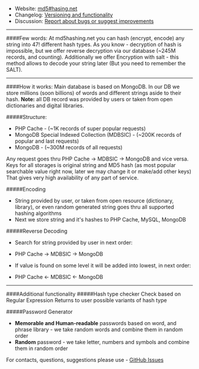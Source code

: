 * Website: [md5#hasing.net](http://md5hashing.net)
* Changelog: [Versioning and functionality](https://github.com/FVetrov/md5hashing.net/wiki/Change-Log)
* Discussion: [Report about bugs or suggest improvements](https://github.com/FVetrov/md5hashing.net/issues)

--------------

####Few words:
At md5hashing.net you can hash (encrypt, encode) any string into 47! different hash types. As you know - decryption of hash is impossible, but we offer reverse decryption via our database (~245M records, and counting). Additionally we offer Encryption with salt - this method allows to decode your string later (But you need to remember the SALT).

--------------

####How it works:
Main database is based on MongoDB.
In our DB we store millions (soon billions) of words and different strings aside to their hash.
**Note:** all DB record was provided by users or taken from open dictionaries and digital libraries.

#####Structure:
* PHP Cache - (~1K records of super popular requests)
* MongoDB Special Indexed Collection (MDBSIC) - (~200K records of popular and last requests)
* MongoDB - (~300M records of all requests)

Any request goes thru PHP Cache -> MDBSIC -> MongoDB and vice versa.
Keys for all storages is original string and MD5 hash (as most popular searchable value right now, later we may change it or make/add other keys)
That gives very high availability of any part of service.

#####Encoding
* String provided by user, or taken from open resource (dictionary, library), or even random generated string goes thru all supported hashing algorithms
* Next we store string and it's hashes to PHP Cache, MySQL, MongoDB

#####Reverse Decoding
* Search for string provided by user in next order:
 - PHP Cache -> MDBSIC -> MongoDB
* If value is found on some level it will be added into lowest, in next order:
 - PHP Cache <- MDBSIC <- MongoDB

------------

####Additional functionality
#####Hash type checker
Check based on Regular Expression
Returns to user possible variants of hash type

#####Password Generator
* **Memorable and Human-readable** passwords based on word, and phrase library - we take random words and combine them in random order
* **Random** password - we take letter, numbers and symbols and combine them in random order

For contacts, questions, suggestions please use - [GitHub Issues](https://github.com/FVetrov/md5hashing.net/issues)
